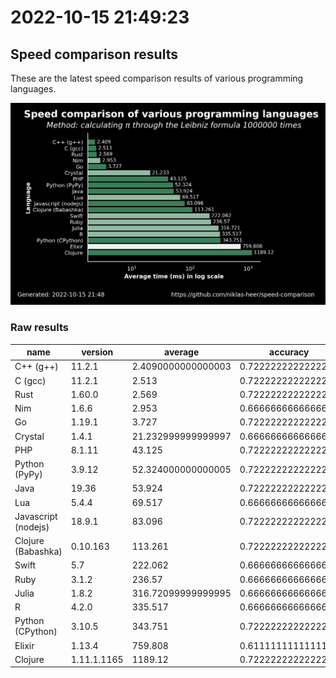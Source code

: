 # 2022-10-15 21:49:23

## Speed comparison results

These are the latest speed comparison results of various programming languages.

![plot](../assets/2022-10-15T214923/combined_results.png "Speed comparison of programming languages")

### Raw results

| name                | version     | average            | accuracy           |
| ------------------- | ----------- | ------------------ | ------------------ |
| C++ (g++)           | 11.2.1      | 2.4090000000000003 | 0.7222222222222222 |
| C (gcc)             | 11.2.1      | 2.513              | 0.7222222222222222 |
| Rust                | 1.60.0      | 2.569              | 0.7222222222222222 |
| Nim                 | 1.6.6       | 2.953              | 0.6666666666666666 |
| Go                  | 1.19.1      | 3.727              | 0.7222222222222222 |
| Crystal             | 1.4.1       | 21.232999999999997 | 0.6666666666666666 |
| PHP                 | 8.1.11      | 43.125             | 0.7222222222222222 |
| Python (PyPy)       | 3.9.12      | 52.324000000000005 | 0.7222222222222222 |
| Java                | 19.36       | 53.924             | 0.7222222222222222 |
| Lua                 | 5.4.4       | 69.517             | 0.6666666666666666 |
| Javascript (nodejs) | 18.9.1      | 83.096             | 0.7222222222222222 |
| Clojure (Babashka)  | 0.10.163    | 113.261            | 0.7222222222222222 |
| Swift               | 5.7         | 222.062            | 0.6666666666666666 |
| Ruby                | 3.1.2       | 236.57             | 0.6666666666666666 |
| Julia               | 1.8.2       | 316.72099999999995 | 0.6666666666666666 |
| R                   | 4.2.0       | 335.517            | 0.6666666666666666 |
| Python (CPython)    | 3.10.5      | 343.751            | 0.7222222222222222 |
| Elixir              | 1.13.4      | 759.808            | 0.6111111111111112 |
| Clojure             | 1.11.1.1165 | 1189.12            | 0.7222222222222222 |
